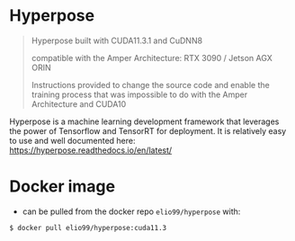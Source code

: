 # Hyperpose
> Hyperpose built with CUDA11.3.1 and CuDNN8
> 
> compatible with the Amper Architecture: RTX 3090 / Jetson AGX ORIN
> 
> Instructions provided to change the source code and enable the training process that was impossible to do with the Amper Architecture and CUDA10

Hyperpose is a machine learning development framework that leverages the power of Tensorflow and TensorRT for deployment.
It is relatively easy to use and well documented here:  https://hyperpose.readthedocs.io/en/latest/ 



# Docker image 
- can be pulled from the docker repo `elio99/hyperpose` with:
```bash
$ docker pull elio99/hyperpose:cuda11.3
```
